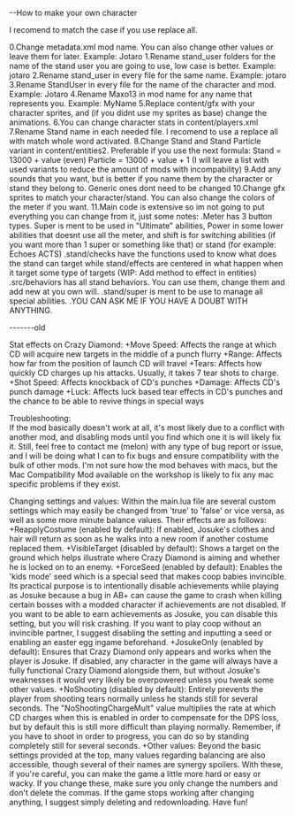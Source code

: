 --How to make your own character

I recomend to match the case if you use replace all.

0.Change metadata.xml mod name. You can also change other values or leave them for later. Example: Jotaro
1.Rename stand_user folders for the name of the stand user you are going to use, low case is better. Example: jotaro
2.Rename stand_user in every file for the same name. Example: jotaro
3.Rename StandUser in every file for the name of the character and mod. Example: Jotaro
4.Rename Maxo13 in mod name for any name that represents you. Example: MyName
5.Replace content/gfx with your character sprites, and (if you didnt use my sprites as base) change the animations.
6.You can change character stats in content/players.xml
7.Rename Stand name in each needed file. I recomend to use a replace all with match whole word activated.
8.Change Stand and Stand Particle variant in content/entities2. Preferable if you use the next formula:
	Stand = 13000 + value (even)
 	Particle = 13000 + value + 1
(I will leave a list with used variants to reduce the amount of mods with incompability)
9.Add any sounds that you want, but is better if you name them by the character or stand they belong to. Generic ones dont need to be changed
10.Change gfx sprites to match your character/stand. You can also change the colors of the meter if you want.
11.Main code is extensive so im not going to put everything you can change from it, just some notes:
.Meter has 3 button types. Super is ment to be used in "Ultimate" abilities, Power in some lower abilities that doesnt use all the meter, and shift is for switching abilities (if you want more than 1 super or something like that) or stand (for example: Echoes ACTS)
.stand/checks have the functions used to know what does the stand can target while stand/effects are centered in what happen when it target some type of targets (WIP: Add method to effect in entities)
.src/behaviors has all stand behaviors. You can use them, change them and add new at you own will.
.stand/super is ment to be use to manage all special abilities.
.YOU CAN ASK ME IF YOU HAVE A DOUBT WITH ANYTHING.

-------old
 

Stat effects on Crazy Diamond:
	+Move Speed: Affects the range at which CD will acquire new targets in the middle of a punch flurry
	+Range: Affects how far from the position of launch CD will travel
	+Tears: Affects how quickly CD charges up his attacks. Usually, it takes 7 tear shots to charge.
	+Shot Speed: Affects knockback of CD's punches
	+Damage: Affects CD's punch damage
	+Luck: Affects luck based tear effects in CD's punches and the chance to be able to revive things in special ways
	
Troubleshooting:	
	If the mod basically doesn't work at all, it's most likely due to a conflict with another mod, and disabling mods until you find which one it is will likely fix it. Still, feel free to contact me (melon) with any type of bug report or issue, and I will be doing what I can to fix bugs and ensure compatibility with the bulk of other mods. I'm not sure how the mod behaves with macs, but the Mac Compatibility Mod available on the workshop is likely to fix any mac specific problems if they exist.
	
Changing settings and values:
	Within the main.lua file are several custom settings which may easily be changed from 'true' to 'false' or vice versa, as well as some more minute balance values. Their effects are as follows:
		+ReapplyCostume (enabled by default): If enabled, Josuke's clothes and hair will return as soon as he walks into a new room if another costume replaced them.
		+VisibleTarget (disabled by default): Shows a target on the ground which helps illustrate where Crazy Diamond is aiming and whether he is locked on to an enemy.
		+ForceSeed (enabled by default): Enables the 'kids mode' seed which is a special seed that makes coop babies invincible. Its practical purpose is to intentionally disable achievements while playing as Josuke because a bug in AB+ can cause the game to crash when killing certain bosses with a modded character if achievements are not disabled. If you want to be able to earn achievements as Josuke, you can disable this setting, but you will risk crashing. If you want to play coop without an invincible partner, I suggest disabling the setting and inputting a seed or enabling an easter egg ingame beforehand.
		+JosukeOnly (enabled by default): Ensures that Crazy Diamond only appears and works when the player is Josuke. If disabled, any character in the game will always have a fully functional Crazy Diamond alongside them, but without Josuke's weaknesses it would very likely be overpowered unless you tweak some other values.
		+NoShooting (disabled by default): Entirely prevents the player from shooting tears normally unless he stands still for several seconds. The "NoShootingChargeMult" value multiplies the rate at which CD charges when this is enabled in order to compensate for the DPS loss, but by default this is still more difficult than playing normally. Remember, if you have to shoot in order to progress, you can do so by standing completely still for several seconds.
		+Other values: Beyond the basic settings provided at the top, many values regarding balancing are also accessible, though several of their names are synergy spoilers. With these, if you're careful, you can make the game a little more hard or easy or wacky. If you change these, make sure you only change the numbers and don't delete the commas. If the game stops working after changing anything, I suggest simply deleting and redownloading. Have fun!
